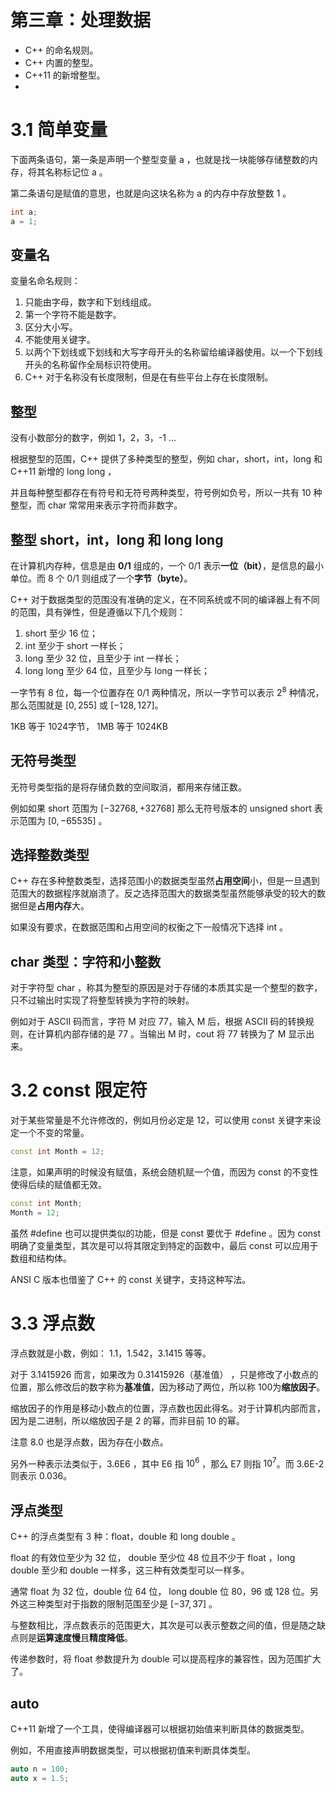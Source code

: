 # 第三章：处理数据
* C++ 的命名规则。
* C++ 内置的整型。
* C++11 的新增整型。
* 
# 3.1 简单变量

下面两条语句，第一条是声明一个整型变量 a ，也就是找一块能够存储整数的内存，将其名称标记位 a 。

第二条语句是赋值的意思，也就是向这块名称为 a 的内存中存放整数 1 。

```cpp
int a;
a = 1;
```

## 变量名

变量名命名规则：

1. 只能由字母，数字和下划线组成。
2. 第一个字符不能是数字。
3. 区分大小写。
4. 不能使用关键字。
5. 以两个下划线或下划线和大写字母开头的名称留给编译器使用。以一个下划线开头的名称留作全局标识符使用。
6. C++ 对于名称没有长度限制，但是在有些平台上存在长度限制。

## 整型

没有小数部分的数字，例如 1，2，3，-1 ...

根据整型的范围，C++ 提供了多种类型的整型，例如 char，short，int，long 和 C++11 新增的 long long ，

并且每种整型都存在有符号和无符号两种类型，符号例如负号，所以一共有 10 种整型，而 char 常常用来表示字符而非数字。

## 整型 short，int，long 和 long long

在计算机内存种，信息是由 **0/1** 组成的，一个 0/1 表示**一位（bit）**，是信息的最小单位。而 8 个 0/1 则组成了一个**字节（byte）**。

C++ 对于数据类型的范围没有准确的定义，在不同系统或不同的编译器上有不同的范围，具有弹性，但是遵循以下几个规则：

1. short 至少 16 位；
2. int 至少于 short 一样长；
3. long 至少 32 位，且至少于 int 一样长；
4. long long 至少 64 位，且至少与 long 一样长；

一字节有 8 位，每一个位置存在 0/1 两种情况，所以一字节可以表示 $2^8$ 种情况，那么范围就是 $[0,255]$ 或 $[-128,127]$。

1KB 等于 1024字节， 1MB 等于 1024KB 

## 无符号类型

无符号类型指的是将存储负数的空间取消，都用来存储正数。

例如如果 short 范围为 $[-32768,+32768]$ 那么无符号版本的 unsigned short 表示范围为 $[0,-65535]$ 。

## 选择整数类型

C++ 存在多种整数类型，选择范围小的数据类型虽然**占用空间**小，但是一旦遇到范围大的数据程序就崩溃了。反之选择范围大的数据类型虽然能够承受的较大的数据但是**占用内存**大。

如果没有要求，在数据范围和占用空间的权衡之下一般情况下选择 int 。

## char 类型：字符和小整数

对于字符型 char ，称其为整型的原因是对于存储的本质其实是一个整型的数字，只不过输出时实现了将整型转换为字符的映射。

例如对于 ASCII 码而言，字符 M 对应 77，输入 M 后，根据 ASCII 码的转换规则，在计算机内部存储的是 77 。当输出 M 时，cout 将 77 转换为了 M 显示出来。

# 3.2 const 限定符

对于某些常量是不允许修改的，例如月份必定是 12，可以使用 const 关键字来设定一个不变的常量。

```cpp
const int Month = 12;
```

注意，如果声明的时候没有赋值，系统会随机赋一个值，而因为 const 的不变性使得后续的赋值都无效。

```cpp
const int Month;
Month = 12;
```

虽然 #define 也可以提供类似的功能，但是 const 要优于 #define 。因为 const 明确了变量类型，其次是可以将其限定到特定的函数中，最后 const 可以应用于数组和结构体。

ANSI C 版本也借鉴了 C++ 的 const 关键字，支持这种写法。

# 3.3 浮点数

浮点数就是小数，例如： 1.1，1.542，3.1415 等等。

对于 3.1415926 而言，如果改为 0.31415926（基准值） ，只是修改了小数点的位置，那么修改后的数字称为**基准值**，因为移动了两位，所以称 100为**缩放因子**。

缩放因子的作用是移动小数点的位置，浮点数也因此得名。对于计算机内部而言，因为是二进制，所以缩放因子是 2 的幂，而非目前 10 的幂。

注意 8.0 也是浮点数，因为存在小数点。

另外一种表示法类似于，3.6E6 ，其中 E6 指 $10^6$ ，那么 E7 则指 $10^7$。而 3.6E-2 则表示 $0.036$。

## 浮点类型

C++ 的浮点类型有 3 种：float，double 和 long double 。

float 的有效位至少为 32 位， double 至少位 48 位且不少于 float ，long double 至少和 double 一样多，这三种有效类型可以一样多。

通常 float 为 32 位，double 位 64 位， long double 位 80，96 或 128 位。另外这三种类型对于指数的限制范围至少是 $[-37,37]$ 。

与整数相比，浮点数表示的范围更大，其次是可以表示整数之间的值，但是随之缺点则是**运算速度慢**且**精度降低**。

传递参数时，将 float 参数提升为 double 可以提高程序的兼容性，因为范围扩大了。

## auto

C++11 新增了一个工具，使得编译器可以根据初始值来判断具体的数据类型。

例如，不用直接声明数据类型，可以根据初值来判断具体类型。
```cpp
auto n = 100;
auto x = 1.5;
```

